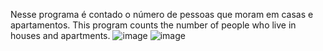Nesse programa é contado o número de pessoas que moram em casas e apartamentos.
This program counts the number of people who live in houses and apartments.
![image](https://user-images.githubusercontent.com/105609972/184554169-956803ed-59a3-4689-896c-67925a937675.png)
![image](https://user-images.githubusercontent.com/105609972/184554173-57adbd14-7887-4ce8-8f97-c49e932a4cfd.png)
